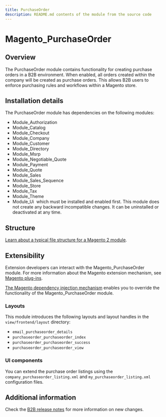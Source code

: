 ```yaml
---
title: PurchaseOrder
description: README.md contents of the module from the source code
---
```



# Magento_PurchaseOrder

## Overview

The PurchaseOrder module contains functionality for creating purchase orders in a B2B environment. When enabled, all orders created within the company will be created as purchase orders.  This allows B2B users to enforce purchasing rules and workflows within a Magento store.

## Installation details

The PurchaseOrder module has dependencies on the following modules:

-  Module_Authorization
-  Module_Catalog
-  Module_Checkout
-  Module_Company
-  Module_Customer
-  Module_Directory
-  Module_Msrp
-  Module_Negotiable_Quote
-  Module_Payment
-  Module_Quote
-  Module_Sales
-  Module_Sales_Sequence
-  Module_Store
-  Module_Tax
-  Module_Theme
-  Module_Ui
​
which must be installed and enabled first. This module does not create any backward incompatible changes. It can be uninstalled or deactivated at any time.

## Structure

[Learn about a typical file structure for a Magento 2 module](https://devdocs.magento.com/guides/v2.4/extension-dev-guide/build/module-file-structure.html).

## Extensibility

​​Extension developers can interact with the Magento_PurchaseOrder module. For more information about the Magento extension mechanism, see [Magento plug-ins](https://devdocs.magento.com/guides/v2.4/extension-dev-guide/plugins.html).
  
[The Magento dependency injection mechanism](https://devdocs.magento.com/guides/v2.4/extension-dev-guide/depend-inj.html) enables you to override the functionality of the Magento_PurchaseOrder module.

### Layouts

​This module introduces the following layouts and layout handles in the `view/frontend/layout` directory:

- `email_purchaseorder_details`
- `purchaseorder_purchaseorder_index`
- `purchaseorder_purchaseorder_success`
- `purchaseorder_purchaseorder_view`

### UI components

You can extend the purchase order listings using the `company_purchaseorder_listing.xml` and `my_purchaseorder_listing.xml` configuration files.

## Additional information

Check the [B2B release notes](https://devdocs.magento.com/guides/v2.4/release-notes/b2b-release-notes.html) for more information on new changes.
